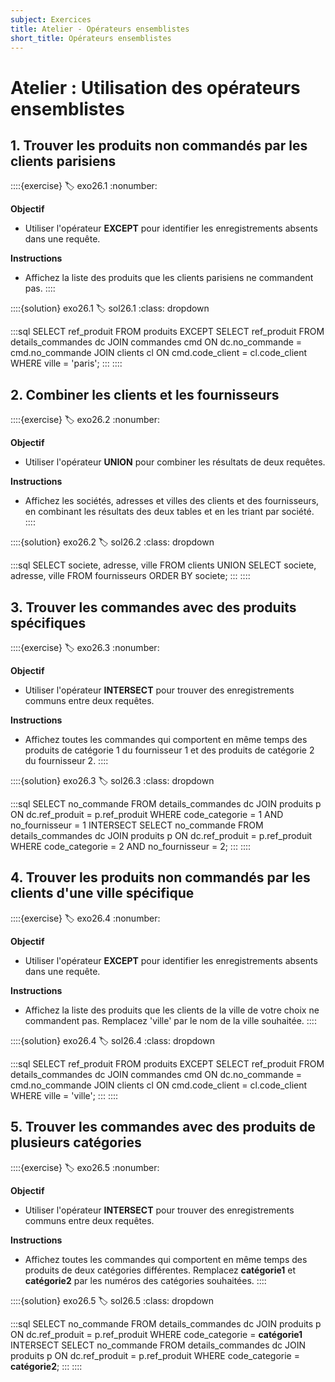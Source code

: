 ```yaml
---
subject: Exercices
title: Atelier - Opérateurs ensemblistes
short_title: Opérateurs ensemblistes
---
```


# Atelier : Utilisation des opérateurs ensemblistes

## 1. Trouver les produits non commandés par les clients parisiens
::::{exercise}
:label: exo26.1
:nonumber:

**Objectif**
- Utiliser l'opérateur **EXCEPT** pour identifier les enregistrements absents dans une requête.

**Instructions**
- Affichez la liste des produits que les clients parisiens ne commandent pas.
::::

::::{solution} exo26.1
:label: sol26.1
:class: dropdown

:::sql
SELECT ref_produit FROM produits
EXCEPT
SELECT ref_produit
FROM details_commandes dc
JOIN commandes cmd ON dc.no_commande = cmd.no_commande
JOIN clients cl ON cmd.code_client = cl.code_client
WHERE ville = 'paris';
:::
::::

## 2. Combiner les clients et les fournisseurs
::::{exercise}
:label: exo26.2
:nonumber:

**Objectif**
- Utiliser l'opérateur **UNION** pour combiner les résultats de deux requêtes.

**Instructions**
- Affichez les sociétés, adresses et villes des clients et des fournisseurs, en combinant les résultats des deux tables et en les triant par société.
::::

::::{solution} exo26.2
:label: sol26.2
:class: dropdown

:::sql
SELECT 
    societe, 
    adresse, 
    ville 
FROM 
    clients 
UNION
SELECT 
    societe, 
    adresse, 
    ville 
FROM 
    fournisseurs
ORDER BY 
    societe;
:::
::::

## 3. Trouver les commandes avec des produits spécifiques
::::{exercise}
:label: exo26.3
:nonumber:

**Objectif**
- Utiliser l'opérateur **INTERSECT** pour trouver des enregistrements communs entre deux requêtes.

**Instructions**
- Affichez toutes les commandes qui comportent en même temps des produits de catégorie 1 du fournisseur 1 et des produits de catégorie 2 du fournisseur 2.
::::

::::{solution} exo26.3
:label: sol26.3
:class: dropdown

:::sql
SELECT 
    no_commande 
FROM 
    details_commandes dc
JOIN 
    produits p ON dc.ref_produit = p.ref_produit
WHERE 
    code_categorie = 1 
    AND no_fournisseur = 1
INTERSECT
SELECT 
    no_commande 
FROM 
    details_commandes dc
JOIN 
    produits p ON dc.ref_produit = p.ref_produit
WHERE 
    code_categorie = 2 
    AND no_fournisseur = 2;
:::
::::

## 4. Trouver les produits non commandés par les clients d'une ville spécifique
::::{exercise}
:label: exo26.4
:nonumber:

**Objectif**
- Utiliser l'opérateur **EXCEPT** pour identifier les enregistrements absents dans une requête.

**Instructions**
- Affichez la liste des produits que les clients de la ville de votre choix ne commandent pas. Remplacez 'ville' par le nom de la ville souhaitée.
::::

::::{solution} exo26.4
:label: sol26.4
:class: dropdown

:::sql
SELECT ref_produit FROM produits
EXCEPT
SELECT ref_produit
FROM details_commandes dc
JOIN commandes cmd ON dc.no_commande = cmd.no_commande
JOIN clients cl ON cmd.code_client = cl.code_client
WHERE ville = 'ville';
:::
::::

## 5. Trouver les commandes avec des produits de plusieurs catégories
::::{exercise}
:label: exo26.5
:nonumber:

**Objectif**
- Utiliser l'opérateur **INTERSECT** pour trouver des enregistrements communs entre deux requêtes.

**Instructions**
- Affichez toutes les commandes qui comportent en même temps des produits de deux catégories différentes. Remplacez **catégorie1** et **catégorie2** par les numéros des catégories souhaitées.
::::

::::{solution} exo26.5
:label: sol26.5
:class: dropdown

:::sql
SELECT 
    no_commande 
FROM 
    details_commandes dc
JOIN 
    produits p ON dc.ref_produit = p.ref_produit
WHERE 
    code_categorie = **catégorie1**
INTERSECT
SELECT 
    no_commande 
FROM 
    details_commandes dc
JOIN 
    produits p ON dc.ref_produit = p.ref_produit
WHERE 
    code_categorie = **catégorie2**;
:::
::::
